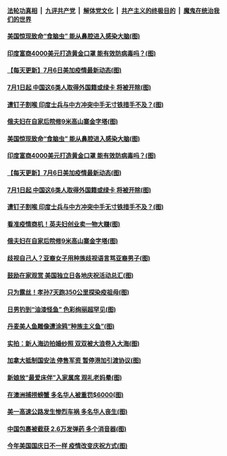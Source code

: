 

####  [法轮功真相](../../../../basic/blob/master/README.md?t=07070502) &nbsp;|&nbsp; [九评共产党](../../../../9ping.md/blob/master/README.md?t=07070502) &nbsp;|&nbsp; [解体党文化](../../../../jtdwh.md/blob/master/README.md?t=07070502)  &nbsp;|&nbsp; [共产主义的终极目的](../../../../gczydzjmd.md/blob/master/README.md?t=07070502) &nbsp;|&nbsp; [魔鬼在统治我们的世界](../../../../mgztzwmdsj.md/blob/master/README.md?t=07070502) 

#### [美国惊现致命“食脑虫” 能从鼻腔进入感染大脑(图)](../pages/p3/938874.md?t=07070502) 

#### [印度富商4000美元打造黄金口罩 能有效防病毒吗？(图)](../pages/p3/938861.md?t=07070502) 

#### [【每天更新】7月6日美加疫情最新动态(图)](../pages/p3/938379.md?t=07070502) 

#### [7月1日起 中国这6类人取得外国籍或绿卡 将被开除(图)](../pages/p3/938811.md?t=07070502) 

#### [遭钉子割喉 印度士兵与中方冲突中手无寸铁措手不及？(图)](../pages/p3/938808.md?t=07070502) 

#### [俄夫妇在自家后院修9米高山寨金字塔(图)](../pages/p3/938763.md?t=07070502) 

#### [美国惊现致命“食脑虫” 能从鼻腔进入感染大脑(图)](../pages/p3/938874.md?t=07070502) 

#### [印度富商4000美元打造黄金口罩 能有效防病毒吗？(图)](../pages/p3/938861.md?t=07070502) 

#### [【每天更新】7月6日美加疫情最新动态(图)](../pages/p3/938379.md?t=07070502) 

#### [7月1日起 中国这6类人取得外国籍或绿卡 将被开除(图)](../pages/p3/938811.md?t=07070502) 

#### [遭钉子割喉 印度士兵与中方冲突中手无寸铁措手不及？(图)](../pages/p3/938808.md?t=07070502) 

#### [看准疫情商机！英夫妇创业卖一物大赚(图)](../pages/p3/938764.md?t=07070502) 

#### [俄夫妇在自家后院修9米高山寨金字塔(图)](../pages/p3/938763.md?t=07070502) 

#### [歧视自己人？亚裔女子用种族歧视语言骂亚裔男子(图)](../pages/p3/938719.md?t=07070502) 

#### [鼓励在家观赏 美国独立日各地庆祝活动总汇(图)](../pages/p3/938686.md?t=07070502) 

#### [只为露丝！孝孙7天跑350公里探染疫祖母(图)](../pages/p3/938682.md?t=07070502) 

#### [日男钓到“油漆怪鱼” 色彩绚丽超罕见(图)](../pages/p3/938680.md?t=07070502) 

#### [丹麦美人鱼雕像遭涂鸦“种族主义鱼”(图)](../pages/p3/938679.md?t=07070502) 

#### [实拍：新人海边拍婚纱照 双双被大浪卷入大海(图)](../pages/p3/938670.md?t=07070502) 

#### [加拿大抵制国安法 停售军资 暂停港加引渡协议(图)](../pages/p3/938612.md?t=07070502) 

#### [新娘放“最爱床伴”入家属席 观礼老妈晕(图)](../pages/p3/938599.md?t=07070502) 

#### [在澳洲捕捞螃蟹 多名华人被重罚$6000(图)](../pages/p3/938494.md?t=07070502) 

#### [美一高速公路发生惨烈车祸 多名华人丧生(图)](../pages/p3/938592.md?t=07070502) 


#### [中国包裹被截获 2.6万发弹药 多个消音器(图)](../pages/p3/938590.md?t=07070502) 

#### [今年美国国庆日不一样 疫情改变庆祝方式(图)](../pages/p3/938587.md?t=07070502) 


